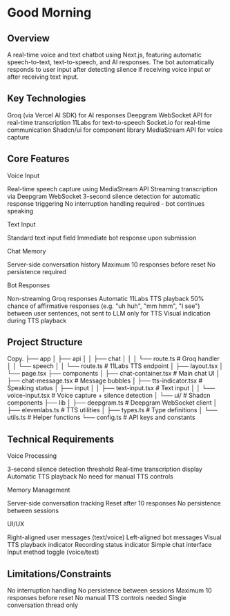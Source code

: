 # Good Morning

## Overview
A real-time voice and text chatbot using Next.js, featuring automatic speech-to-text, text-to-speech, and AI responses. The bot automatically responds to user input after detecting silence if receiving voice input or after receiving text input.

## Key Technologies

Groq (via Vercel AI SDK) for AI responses
Deepgram WebSocket API for real-time transcription
11Labs for text-to-speech
Socket.io for real-time communication
Shadcn/ui for component library
MediaStream API for voice capture

## Core Features

Voice Input

Real-time speech capture using MediaStream API
Streaming transcription via Deepgram WebSocket
3-second silence detection for automatic response triggering
No interruption handling required - bot continues speaking

Text Input

Standard text input field
Immediate bot response upon submission

Chat Memory

Server-side conversation history
Maximum 10 responses before reset
No persistence required

Bot Responses

Non-streaming Groq responses
Automatic 11Labs TTS playback
50% chance of affirmative responses (e.g. "uh huh", "mm hmm", "I see") between user sentences, not sent to LLM only for TTS
Visual indication during TTS playback

## Project Structure
Copy.
├── app
│   ├── api
│   │   ├── chat
│   │   │   └── route.ts         # Groq handler
│   │   └── speech
│   │       └── route.ts         # 11Labs TTS endpoint
│   ├── layout.tsx
│   └── page.tsx
├── components
│   ├── chat-container.tsx       # Main chat UI
│   ├── chat-message.tsx         # Message bubbles
│   ├── tts-indicator.tsx        # Speaking status
│   ├── input
│   │   ├── text-input.tsx       # Text input
│   │   └── voice-input.tsx      # Voice capture + silence detection
│   └── ui/                      # Shadcn components
├── lib
│   ├── deepgram.ts             # Deepgram WebSocket client
│   ├── elevenlabs.ts           # TTS utilities
│   ├── types.ts                # Type definitions
│   └── utils.ts                # Helper functions
└── config.ts                   # API keys and constants

## Technical Requirements

Voice Processing

3-second silence detection threshold
Real-time transcription display
Automatic TTS playback
No need for manual TTS controls

Memory Management

Server-side conversation tracking
Reset after 10 responses
No persistence between sessions

UI/UX

Right-aligned user messages (text/voice)
Left-aligned bot messages
Visual TTS playback indicator
Recording status indicator
Simple chat interface
Input method toggle (voice/text)

## Limitations/Constraints

No interruption handling
No persistence between sessions
Maximum 10 responses before reset
No manual TTS controls needed
Single conversation thread only